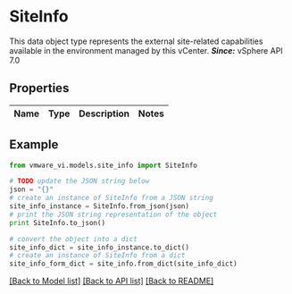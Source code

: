# SiteInfo

This data object type represents the external site-related capabilities available in the environment managed by this vCenter.  ***Since:*** vSphere API 7.0 

## Properties
Name | Type | Description | Notes
------------ | ------------- | ------------- | -------------

## Example

```python
from vmware_vi.models.site_info import SiteInfo

# TODO update the JSON string below
json = "{}"
# create an instance of SiteInfo from a JSON string
site_info_instance = SiteInfo.from_json(json)
# print the JSON string representation of the object
print SiteInfo.to_json()

# convert the object into a dict
site_info_dict = site_info_instance.to_dict()
# create an instance of SiteInfo from a dict
site_info_form_dict = site_info.from_dict(site_info_dict)
```
[[Back to Model list]](../README.md#documentation-for-models) [[Back to API list]](../README.md#documentation-for-api-endpoints) [[Back to README]](../README.md)


